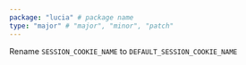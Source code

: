 ```yaml
---
package: "lucia" # package name
type: "major" # "major", "minor", "patch"
---
```


Rename `SESSION_COOKIE_NAME` to `DEFAULT_SESSION_COOKIE_NAME`